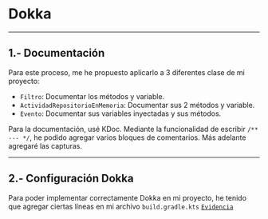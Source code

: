 # Dokka

---

## 1.- Documentación

Para este proceso, me he propuesto aplicarlo a 3 diferentes clase de mi proyecto:
- `Filtro`: Documentar los métodos y variable.
- `ActividadRepositorioEnMemoria`: Documentar sus 2 métodos y variable.
- `Evento`: Documentar sus variables inyectadas y sus métodos.

Para la documentación, usé KDoc. Mediante la funcionalidad de escribir `/** --- */`, he podido agregar varios bloques de comentarios. Más adelante agregaré las capturas.

---

## 2.- Configuración Dokka

Para poder implementar correctamente Dokka en mi proyecto, he tenido que agregar ciertas líneas en mi archivo `build.gradle.kts` [`Evidencia`](https://github.com/moraalees/TaskManagerEntornos/blob/cristian/images/documentacion/Captura%20de%20pantalla%202025-05-21%20175522.png)
